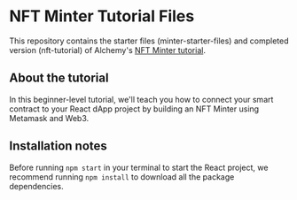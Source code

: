 # NFT Minter Tutorial Files

This repository contains the starter files (minter-starter-files) and completed version (nft-tutorial) of Alchemy's [NFT Minter tutorial](). 

## About the tutorial

In this beginner-level tutorial, we'll teach you how to connect your smart contract to your React dApp project by building an NFT Minter using Metamask and Web3. 

## Installation notes

Before running `npm start` in your terminal to start the React project, we recommend running `npm install` to download all the package dependencies.
